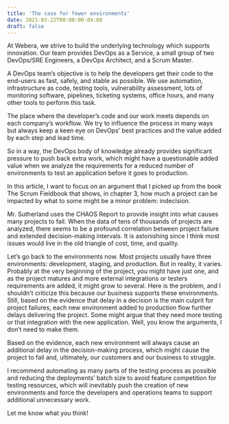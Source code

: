 ```yaml
---
title: 'The case for fewer environments'
date: 2021-03-22T00:00:00-04:00
draft: false
---
```


At Webera, we strive to build the underlying technology which supports innovation. Our team provides DevOps as a Service, a small group of two DevOps/SRE Engineers, a DevOps Architect, and a Scrum Master.

A DevOps team’s objective is to help the developers get their code to the end-users as fast, safely, and stable as possible. We use automation, infrastructure as code, testing tools, vulnerability assessment, lots of monitoring software, pipelines, ticketing systems, office hours, and many other tools to perform this task.

The place where the developer’s code and our work meets depends on each company’s workflow. We try to influence the process in many ways but always keep a keen eye on DevOps’ best practices and the value added by each step and lead time.

So in a way, the DevOps body of knowledge already provides significant pressure to push back extra work, which might have a questionable added value when we analyze the requirements for a reduced number of environments to test an application before it goes to production.

In this article, I want to focus on an argument that I picked up from the book The Scrum Fieldbook that shows, in chapter 3, how much a project can be impacted by what to some might be a minor problem: indecision.

Mr. Sutherland uses the CHAOS Report to provide insight into what causes many projects to fail. When the data of tens of thousands of projects are analyzed, there seems to be a profound correlation between project failure and extended decision-making intervals. It is astonishing since I think most issues would live in the old triangle of cost, time, and quality.

Let’s go back to the environments now. Most projects usually have three environments: development, staging, and production. But in reality, it varies. Probably at the very beginning of the project, you might have just one, and as the project matures and more external integrations or testers requirements are added, it might grow to several. Here is the problem, and I shouldn’t criticize this because our business supports these environments. Still, based on the evidence that delay in a decision is the main culprit for project failures, each new environment added to production flow further delays delivering the project. Some might argue that they need more testing or that integration with the new application. Well, you know the arguments, I don’t need to make them.

Based on the evidence, each new environment will always cause an additional delay in the decision-making process, which might cause the project to fail and, ultimately, our customers and our business to struggle.

I recommend automating as many parts of the testing process as possible and reducing the deployments’ batch size to avoid feature competition for testing resources, which will inevitably push the creation of new environments and force the developers and operations teams to support additional unnecessary work.

Let me know what you think!

